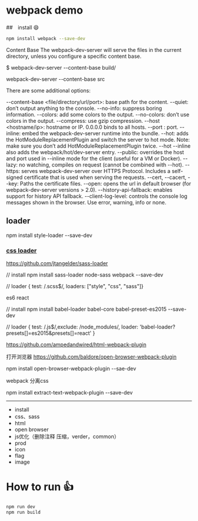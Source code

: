 # webpack demo

##　install :smile:
~~~sh
npm install webpack --save-dev
~~~


Content Base
The webpack-dev-server will serve the files in the current directory, unless you configure a specific content base.

$ webpack-dev-server --content-base build/


webpack-dev-server --content-base src

There are some additional options:

--content-base <file/directory/url/port>: base path for the content.
--quiet: don’t output anything to the console.
--no-info: suppress boring information.
--colors: add some colors to the output.
--no-colors: don’t use colors in the output.
--compress: use gzip compression.
--host <hostname/ip>: hostname or IP. 0.0.0.0 binds to all hosts.
--port <number>: port.
--inline: embed the webpack-dev-server runtime into the bundle.
--hot: adds the HotModuleReplacementPlugin and switch the server to hot mode. Note: make sure you don’t add HotModuleReplacementPlugin twice.
--hot --inline also adds the webpack/hot/dev-server entry.
--public: overrides the host and port used in --inline mode for the client (useful for a VM or Docker).
--lazy: no watching, compiles on request (cannot be combined with --hot).
--https: serves webpack-dev-server over HTTPS Protocol. Includes a self-signed certificate that is used when serving the requests.
--cert, --cacert, --key: Paths the certificate files.
--open: opens the url in default browser (for webpack-dev-server versions > 2.0).
--history-api-fallback: enables support for history API fallback.
--client-log-level: controls the console log messages shown in the browser. Use error, warning, info or none.



## loader
npm install style-loader --save-dev
### [css loader](https://github.com/webpack/css-loader)

https://github.com/jtangelder/sass-loader

// install
npm install sass-loader node-sass webpack --save-dev

// loader
{ test: /\.scss$/, loaders: ["style", "css", "sass"]}

es6 react

// install
npm install babel-loader babel-core babel-preset-es2015 --save-dev

// loader 
{ test: /\.js$/,exclude: /node_modules/, loader: 'babel-loader?presets[]=es2015&presets[]=react' }


https://github.com/ampedandwired/html-webpack-plugin


打开浏览器
https://github.com/baldore/open-browser-webpack-plugin

npm install  open-browser-webpack-plugin --sae-dev


webpack 分离css

npm install  extract-text-webpack-plugin --save-dev

---
-	install
-	css、sass
-	html
-	open browser
-	js优化（删除注释 压缩，verder，common）
-	prod
-	icon
-	flag
-	image


# How to run :+1:
~~~sh
npm run dev
npm run build
~~~